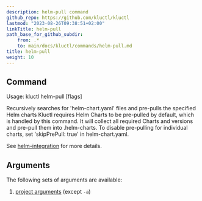 ```yaml
---
description: helm-pull command
github_repo: https://github.com/kluctl/kluctl
lastmod: "2023-08-26T09:38:51+02:00"
linkTitle: helm-pull
path_base_for_github_subdir:
    from: .*
    to: main/docs/kluctl/commands/helm-pull.md
title: helm-pull
weight: 10
---
```


<!-- WARNING WARNING WARNING -->
<!-- DO NOT EDIT THIS FILE, IT IS AUTO SYNCED FROM github.com/kluctl/kluctl -->
<!-- WARNING WARNING WARNING -->


## Command
<!-- BEGIN SECTION "helm-pull" "Usage" false -->
Usage: kluctl helm-pull [flags]

Recursively searches for 'helm-chart.yaml' files and pre-pulls the specified Helm charts
Kluctl requires Helm Charts to be pre-pulled by default, which is handled by this command. It will collect
all required Charts and versions and pre-pull them into .helm-charts. To disable pre-pulling for individual charts,
set 'skipPrePull: true' in helm-chart.yaml.

<!-- END SECTION -->

See [helm-integration](../deployments/helm.md) for more details.

## Arguments
The following sets of arguments are available:
1. [project arguments](./common-arguments.md#project-arguments) (except `-a`)
